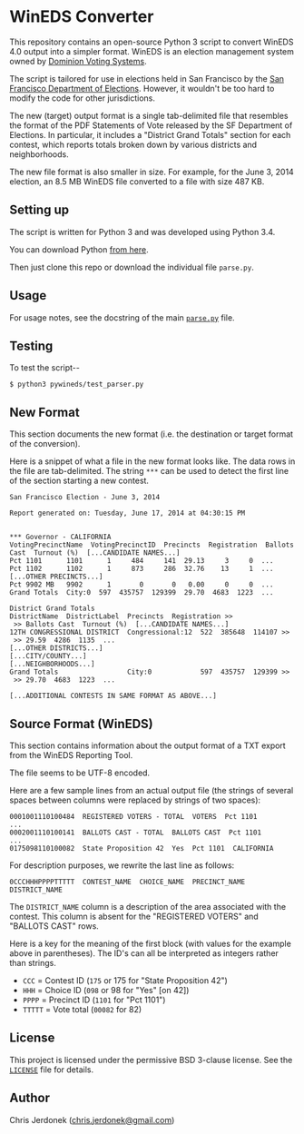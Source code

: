 WinEDS Converter
================

This repository contains an open-source Python 3 script to convert
WinEDS 4.0 output into a simpler format.  WinEDS is an election
management system owned by [Dominion Voting Systems][dominion].

The script is tailored for use in elections held in San Francisco by the
[San Francisco Department of Elections][sf-elections].  However,
it wouldn't be too hard to modify the code for other jurisdictions.

The new (target) output format is a single tab-delimited file that
resembles the format of the PDF Statements of Vote released by the
SF Department of Elections.  In particular, it includes a
"District Grand Totals" section for each contest, which reports totals
broken down by various districts and neighborhoods.

The new file format is also smaller in size.  For example, for the
June 3, 2014 election, an 8.5 MB WinEDS file converted to a file with
size 487 KB.


Setting up
----------

The script is written for Python 3 and was developed using Python 3.4.

You can download Python [from here][python-download].

Then just clone this repo or download the individual file `parse.py`.


Usage
-----

For usage notes, see the docstring of the main [`parse.py`](parse.py#L6)
file.


Testing
-------

To test the script--

    $ python3 pywineds/test_parser.py


New Format
----------

This section documents the new format (i.e. the destination or target
format of the conversion).

Here is a snippet of what a file in the new format looks like.  The
data rows in the file are tab-delimited.  The string `***` can be used
to detect the first line of the section starting a new contest.

    San Francisco Election - June 3, 2014

    Report generated on: Tuesday, June 17, 2014 at 04:30:15 PM


    *** Governor - CALIFORNIA
    VotingPrecinctName  VotingPrecinctID  Precincts  Registration  Ballots Cast  Turnout (%)  [...CANDIDATE NAMES...]
    Pct 1101      1101      1     484     141  29.13     3     0  ...
    Pct 1102      1102      1     873     286  32.76    13     1  ...
    [...OTHER PRECINCTS...]
    Pct 9902 MB   9902      1       0       0   0.00     0     0  ...
    Grand Totals  City:0  597  435757  129399  29.70  4683  1223  ...

    District Grand Totals
    DistrictName  DistrictLabel  Precincts  Registration >>
     >> Ballots Cast  Turnout (%)  [...CANDIDATE NAMES...]
    12TH CONGRESSIONAL DISTRICT  Congressional:12  522  385648  114107 >>
     >> 29.59  4286  1135  ...
    [...OTHER DISTRICTS...]
    [...CITY/COUNTY...]
    [...NEIGHBORHOODS...]
    Grand Totals                 City:0            597  435757  129399 >>
     >> 29.70  4683  1223  ...

    [...ADDITIONAL CONTESTS IN SAME FORMAT AS ABOVE...]


Source Format (WinEDS)
----------------------

This section contains information about the output format of a TXT
export from the WinEDS Reporting Tool.

The file seems to be UTF-8 encoded.

Here are a few sample lines from an actual output file (the strings of
several spaces between columns were replaced by strings of two spaces):

    0001001110100484  REGISTERED VOTERS - TOTAL  VOTERS  Pct 1101
    ...
    0002001110100141  BALLOTS CAST - TOTAL  BALLOTS CAST  Pct 1101
    ...
    0175098110100082  State Proposition 42  Yes  Pct 1101  CALIFORNIA

For description purposes, we rewrite the last line as follows:

    0CCCHHHPPPPTTTTT  CONTEST_NAME  CHOICE_NAME  PRECINCT_NAME  DISTRICT_NAME

The `DISTRICT_NAME` column is a description of the area associated
with the contest.  This column is absent for the "REGISTERED VOTERS"
and "BALLOTS CAST" rows.

Here is a key for the meaning of the first block (with values for the
example above in parentheses).  The ID's can all be interpreted as
integers rather than strings.

* `CCC` = Contest ID (`175` or 175 for "State Proposition 42")
* `HHH` = Choice ID (`098` or 98 for "Yes" [on 42])
* `PPPP` = Precinct ID (`1101` for "Pct 1101")
* `TTTTT` = Vote total (`00082` for 82)


License
-------

This project is licensed under the permissive BSD 3-clause license.
See the [`LICENSE`](LICENSE) file for details.


Author
------

Chris Jerdonek (<chris.jerdonek@gmail.com>)


[dominion]: http://www.dominionvoting.com/
[python-download]: https://www.python.org/downloads/
[sf-elections]: http://sfelections.org
